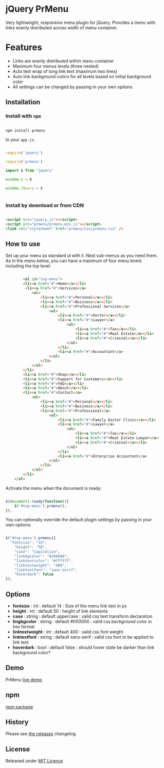 # jQuery PrMenu

Very lightweight, responsive menu plugin for jQuery.  Provides a menu with links evenly distributed across width of menu container.

# Features

* Links are evenly distributed within menu container
* Maximum four menus levels (three nested)
* Auto text wrap of long link text (maximum two lines)
* Auto link background colors for all levels based on initial background color
* All settings can be changed by passing in your own options

## Installation


### Install with `npm`


```bash

npm install prmenu

```

In your `app.js`:

```javascript

require('jquery')

require('prmenu')

import $ from "jquery"

window.$ = $

window.jQuery = $
 
```

### Install by download or from CDN

```html

<script src="jquery.js"></script>
<script src="prmenu/prmenu.min.js"></script>
<link rel="stylesheet" href="prmenu/css/prmenu.css" />

```


## How to use

Set up your menu as standard ul with li.  Nest sub-menus as you need them.  As in the menu below, you can have a maximum of four menu levels including the top level:

```html

		<ul id="top-menu">
        <li><a href="#">Home</a></li>
         <li><a href="#">Services</a>
            <ul>
                <li><a href="#">Personal</a></li>
                <li><a href="#">Business</a></li>
                <li><a href="#">Professional Services</a>
                    <ul>
                        <li><a href="#">Doctor</a></li>
                        <li><a href="#">Lawyer</a>
                        	<ul>
		                        <li><a href="#">Tax</a></li>
		                        <li><a href="#">Real Estate</a></li>
		                        <li><a href="#">Criminal</a></li>
                    		</ul>
                        </li>
                        <li><a href="#">Accountant</a>
                    </ul>
                </li>
            </ul>
        </li>
        <li><a href="#">Shop</a></li>
        <li><a href="#">Support for Customers</a></li>
        <li><a href="#">FAQ</a></li>
        <li><a href="#">About</a></li>
        <li><a href="#">Contact</a>
            <ul>
                <li><a href="#">Personal</a></li>
                <li><a href="#">Business</a></li>
                <li><a href="#">Professional</a>
                    <ul>
                        <li><a href="#">Family Doctor Clinic</a></li>
                        <li><a href="#">Lawyer</a>
                        	<ul>
		                        <li><a href="#">Tax</a></li>
		                        <li><a href="#">Real Estate Lawyer</a></li>
		                        <li><a href="#">Criminal</a></li>
                    		</ul>
                        </li>
                        <li><a href="#">Enterprise Accountant</a>
                    </ul>
                </li>
            </ul>
        </li>
    </ul>

```

Activate the menu when the document is ready:

```js

$(document).ready(function(){
	$('#top-menu').prmenu();
});

```

You can optionally override the default plugin settings by passing in your own options:

```js

$('#top-menu').prmenu({
  "fontsize": "14",
	"height": "50",
	"case": "capitalize",
	"linkbgcolor": "#286090",
	"linktextcolor": "#ffffff",
	"linktextweight": "400",
	"linktextfont": "sans-serif",
	"hoverdark": false
});

```

## Options

* **fontsize** : int : default 14 : Size of the menu link text in px
* **height** : int : default 50 : height of link elements
* **case** : string : default uppercase : valid css text transform declaration
* **lingbgcolor** : string : default #000000 : valid css background color in hex format
* **linktextweight** : int : default 400 : valid css font weight
* **linktextfont** : string : default sans-serif : valid css font to be applied to link text
* **hoverdark** : bool : default false : should hover state be darker than link background color?

## Demo

PrMenu [live demo](https://prmenu.pagerange.com)

## npm

[npm package](https://www.npmjs.com/package/prmenu)

## History

Please see [the releases](https://github.com/pagerange/prmenu/releases) changelog.

## License

Released under [MIT Licence](http://www.opensource.org/licenses/mit-license.php)


